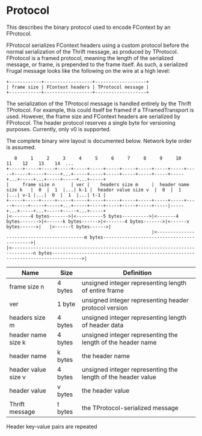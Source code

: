 # Protocol

This describes the binary protocol used to encode FContext by an FProtocol.

FProtocol serializes FContext headers using a custom protocol before the normal
serialization of the Thrift message, as produced by TProtocol. FProtocol is a
framed protocol, meaning the length of the serialized message, or frame, is
prepended to the frame itself. As such, a serialized Frugal message looks like
the following on the wire at a high level:

```
+------------+------------------+-------------------+
| frame size | FContext headers | TProtocol message |
+------------+------------------+-------------------+
```

The serialization of the TProtocol message is handled entirely by the Thrift
TProtocol. For example, this could itself be framed if a TFramedTransport is
used. However, the frame size and FContext headers are serialized by FProtocol.
The header protocol reserves a single byte for versioning purposes. Currently,
only v0 is supported.

The complete binary wire layout is documented below. Network byte order is
assumed.

```
   0     1     2     3     4     5     6     7     8     9     10    11    12    13    14  ...
+-----+-----+-----+-----+-----+-----+-----+-----+-----+-----+-----+-----+-----+-----+-----+...+-----+-----+-----+-----+-----+-----+-----+...+-----+...+-----+-----+...+-----+
|     frame size n      | ver |    headers size m     |  header name size k   |  0  |  1  |...| k-1 |  header value size v  |  0  |  1  |...| v-1 |...|  0  |  1  |...| t-1 |
+-----+-----+-----+-----+-----+-----+-----+-----+-----+-----+-----+-----+-----+-----+-----+...+-----+-----+-----+-----+-----+-----|-----+...+-----+...+-----+-----+...+-----+
|<-------4 bytes------->|<----------5 bytes---------->|<-------4 bytes------->|<------k bytes------>|<-------4 bytes------->|<------v bytes------>|   |<------t bytes------>|
                                                      |<-------------------------------------------m bytes------------------------------------------->|
|<------------------------------------------------------------------------------n bytes--------------------------------------------------------------------------------->|
```

| Name                | Size    | Definition                                                   |
|---------------------|---------|--------------------------------------------------------------|
| frame size n        | 4 bytes | unsigned integer representing length of entire frame         |
| ver                 | 1 byte  | unsigned integer representing header protocol version        |
| headers size m      | 4 bytes | unsigned integer representing length of header data          |
| header name size k  | 4 bytes | unsigned integer representing the length of the header name  |
| header name         | k bytes | the header name                                              |
| header value size v | 4 bytes | unsigned integer representing the length of the header value |
| header value        | v bytes | the header value                                             |
| Thrift message      | t bytes | the TProtocol-serialized message                             |
Header key-value pairs are repeated
